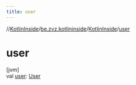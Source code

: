 ```yaml
---
title: user
---
```

//[KotlinInside](../../../index.html)/[be.zvz.kotlininside](../index.html)/[KotlinInside](index.html)/[user](user.html)



# user



[jvm]\
val [user](user.html): [User](../../be.zvz.kotlininside.session.user/-user/index.html)




